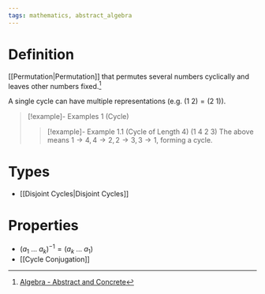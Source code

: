 ```yaml
---
tags: mathematics, abstract_algebra
---
```


# Definition

[[Permutation|Permutation]] that permutes several numbers cyclically and leaves other numbers fixed.[^1]

A single cycle can have multiple representations (e.g. $(1\ 2) = (2\ 1)$).

> [!example]- Examples 1 (Cycle)
> > [!example]- Example 1.1 (Cycle of Length $4$)
> $(1\ 4\ 2\ 3)$
> The above means $1 \rightarrow 4, 4 \rightarrow 2, 2 \rightarrow 3, 3 \rightarrow 1$, forming a cycle.

# Types

- [[Disjoint Cycles|Disjoint Cycles]]

# Properties
- $(a_1\ \dots \ a_k)^{-1} = (a_k\ \dots \ a_1)$
- [[Cycle Conjugation]]

[^1]: [Algebra - Abstract and Concrete](zotero://open-pdf/library/items/IQ3GJ7PV?page=31)